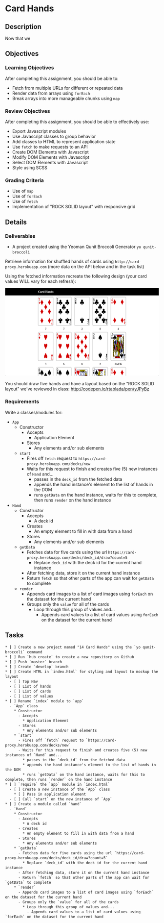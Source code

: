 # Card Hands

## Description

Now that we

## Objectives

### Learning Objectives

After completing this assignment, you should be able to:

- Fetch from multiple URLs for different or repeated data
- Render data from arrays using `forEach`
- Break arrays into more manageable chunks using `map`

### Review Objectives

After completing this assignment, you should be able to effectively use:

- Export Javascript modules
- Use Javascript classes to group behavior
- Add classes to HTML to represent application state
- Use `fetch` to make requests to an API
- Create DOM Elements with Javascript
- Modify DOM Elements with Javascript
- Select DOM Elements with Javascript
- Style using SCSS

### Grading Criteria

* Use of `map`
* Use of `forEach`
* Use of `fetch`
* Implementation of "ROCK SOLID layout" with responsive grid

## Details

### Deliverables

- A project created using the Yeoman Qunit Broccoli Generator `yo qunit-broccoli`

Retrieve information for shuffled hands of cards using `http://card-proxy.herokuapp.com` (more data on the API below and in the task list)

Using the fetched information recreate the following design (your card values WILL vary for each refresh):

![results](results.png)

You should draw five hands and have a layout based on the "ROCK SOLID layout" we've reviewed in class: http://codepen.io/rtablada/pen/yJPyBz

### Requirements

Write a classes/modules for:

- `App`
  * Constructor
    - Accepts
      * Application Element
    - Stores
      * Any elements and/or sub elements
  * `start`
    - Fires off `fetch` request to `https://card-proxy.herokuapp.com/decks/new`
    - Waits for this request to finish and creates five (5) new instances of `Hand` and...
      * passes in the `deck_id` from the fetched data
      * appends the hand instance's element to the list of hands in the DOM
      * runs `getData` on the hand instance, waits for this to complete, then runs `render` on the hand instance
- `Hand`
  * Constructor
    - Accepts
      * A deck id
    - Creates
      * An empty element to fill in with data from a hand
    - Stores
      * Any elements and/or sub elements
  * `getData`
    - Fetches data for five cards using the url `https://card-proxy.herokuapp.com/decks/deck_id/draw?count=5`
      * Replace `deck_id` with the deck id for the current hand instance
    - After fetching data, store it on the current hand instance
    - Return `fetch` so that other parts of the app can wait for `getData` to complete
  * `render`
    - Appends card images to a list of card images using `forEach` on the dataset for the current hand
    - Groups only the `value` for all of the cards
      * Loop through this group of values and...
        - Appends card values to a list of card values using `forEach` on the dataset for the current hand

## Tasks

```
* [ ] Create a new project named "14 Card Hands" using the `yo qunit-broccoli` command
* [ ] Run `hub create` to create a new repository on Github
* [ ] Push `master` branch
* [ ] Create `develop` branch
* [ ] Create HTML in `index.html` for styling and layout to mockup the layout
  - [ ] Top Nav
  - [ ] List of hands
  - [ ] List of cards
  - [ ] List of values
* [ ] Rename `index` module to `app`
  - `App` class
    * Constructor
      - Accepts
        * Application Element
      - Stores
        * Any elements and/or sub elements
    * `start`
      - Fires off `fetch` request to `https://card-proxy.herokuapp.com/decks/new`
      - Waits for this request to finish and creates five (5) new instances of `Hand` and...
        * passes in the `deck_id` from the fetched data
        * appends the hand instance's element to the list of hands in the DOM
        * runs `getData` on the hand instance, waits for this to complete, then runs `render` on the hand instance
* [ ] `require` the `app` module in `index.html`
  - [ ] Create a new instance of the `App` class
    * [ ] Pass in application element
  - [ ] Call `start` on the new instance of `App`
* [ ] Create a module called `hand`
  - `Hand`
    * Constructor
      - Accepts
        * A deck id
      - Creates
        * An empty element to fill in with data from a hand
      - Stores
        * Any elements and/or sub elements
    * `getData`
      - Fetches data for five cards using the url `https://card-proxy.herokuapp.com/decks/deck_id/draw?count=5`
        * Replace `deck_id` with the deck id for the current hand instance
      - After fetching data, store it on the current hand instance
      - Return `fetch` so that other parts of the app can wait for `getData` to complete
    * `render`
      - Appends card images to a list of card images using `forEach` on the dataset for the current hand
      - Groups only the `value` for all of the cards
        * Loop through this group of values and...
          - Appends card values to a list of card values using `forEach` on the dataset for the current hand
```
